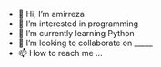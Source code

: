 - 👋 Hi, I’m amirreza
- 👀 I’m interested in programming
- 🌱 I’m currently learning Python
- 💞️ I’m looking to collaborate on _____
- 📫 How to reach me ...

<!---
amirref/amirref is a ✨ special ✨ repository because its `README.md` (this file) appears on your GitHub profile.
You can click the Preview link to take a look at your changes.
--->

